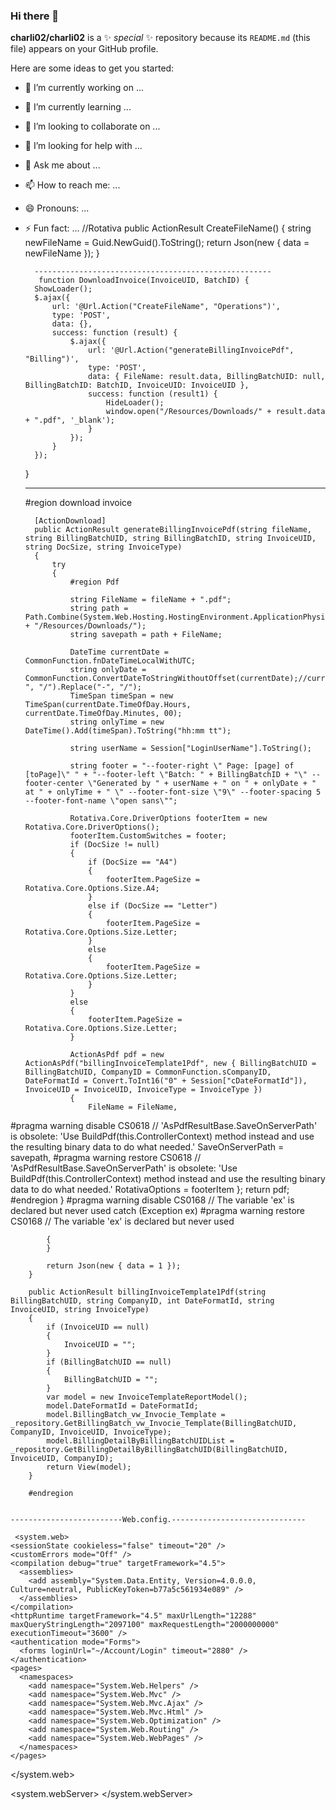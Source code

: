 ### Hi there 👋

**charli02/charli02** is a ✨ _special_ ✨ repository because its `README.md` (this file) appears on your GitHub profile.

Here are some ideas to get you started:

- 🔭 I’m currently working on ...
- 🌱 I’m currently learning ...
- 👯 I’m looking to collaborate on ...
- 🤔 I’m looking for help with ...
- 💬 Ask me about ...
- 📫 How to reach me: ...
- 😄 Pronouns: ...
- ⚡ Fun fact: ...
//Rotativa 
 public ActionResult CreateFileName()
        {
            string newFileName = Guid.NewGuid().ToString();
            return Json(new { data = newFileName });
        }
        
        -----------------------------------------------------
         function DownloadInvoice(InvoiceUID, BatchID) {
        ShowLoader();
        $.ajax({
            url: '@Url.Action("CreateFileName", "Operations")',
            type: 'POST',
            data: {},
            success: function (result) {
                $.ajax({
                    url: '@Url.Action("generateBillingInvoicePdf", "Billing")',
                    type: 'POST',
                    data: { FileName: result.data, BillingBatchUID: null, BillingBatchID: BatchID, InvoiceUID: InvoiceUID },
                    success: function (result1) {
                        HideLoader();
                        window.open("/Resources/Downloads/" + result.data + ".pdf", '_blank');
                    }
                });
            }
        });
    }
    
    ----------------------------------------------------------
    
    #region download invoice

        [ActionDownload]
        public ActionResult generateBillingInvoicePdf(string fileName, string BillingBatchUID, string BillingBatchID, string InvoiceUID, string DocSize, string InvoiceType)
        {
            try
            {
                #region Pdf

                string FileName = fileName + ".pdf";
                string path = Path.Combine(System.Web.Hosting.HostingEnvironment.ApplicationPhysicalPath + "/Resources/Downloads/");
                string savepath = path + FileName;

                DateTime currentDate = CommonFunction.fnDateTimeLocalWithUTC;
                string onlyDate = CommonFunction.ConvertDateToStringWithoutOffset(currentDate);//currentDate.ToString("MM/dd/yyyy").Replace("-", "/").Replace("-", "/");
                TimeSpan timeSpan = new TimeSpan(currentDate.TimeOfDay.Hours, currentDate.TimeOfDay.Minutes, 00);
                string onlyTime = new DateTime().Add(timeSpan).ToString("hh:mm tt");

                string userName = Session["LoginUserName"].ToString();

                string footer = "--footer-right \" Page: [page] of [toPage]\" " + "--footer-left \"Batch: " + BillingBatchID + "\" --footer-center \"Generated by " + userName + " on " + onlyDate + " at " + onlyTime + " \" --footer-font-size \"9\" --footer-spacing 5 --footer-font-name \"open sans\"";

                Rotativa.Core.DriverOptions footerItem = new Rotativa.Core.DriverOptions();
                footerItem.CustomSwitches = footer;
                if (DocSize != null)
                {
                    if (DocSize == "A4")
                    {
                        footerItem.PageSize = Rotativa.Core.Options.Size.A4;
                    }
                    else if (DocSize == "Letter")
                    {
                        footerItem.PageSize = Rotativa.Core.Options.Size.Letter;
                    }
                    else
                    {
                        footerItem.PageSize = Rotativa.Core.Options.Size.Letter;
                    }
                }
                else
                {
                    footerItem.PageSize = Rotativa.Core.Options.Size.Letter;
                }

                ActionAsPdf pdf = new ActionAsPdf("billingInvoiceTemplate1Pdf", new { BillingBatchUID = BillingBatchUID, CompanyID = CommonFunction.sCompanyID, DateFormatId = Convert.ToInt16("0" + Session["cDateFormatId"]), InvoiceUID = InvoiceUID, InvoiceType = InvoiceType })
                {
                    FileName = FileName,
#pragma warning disable CS0618 // 'AsPdfResultBase.SaveOnServerPath' is obsolete: 'Use BuildPdf(this.ControllerContext) method instead and use the resulting binary data to do what needed.'
                    SaveOnServerPath = savepath,
#pragma warning restore CS0618 // 'AsPdfResultBase.SaveOnServerPath' is obsolete: 'Use BuildPdf(this.ControllerContext) method instead and use the resulting binary data to do what needed.'
                    RotativaOptions = footerItem
                };
                return pdf;
                #endregion
            }
#pragma warning disable CS0168 // The variable 'ex' is declared but never used
            catch (Exception ex)
#pragma warning restore CS0168 // The variable 'ex' is declared but never used

            {
            }

            return Json(new { data = 1 });
        }

        public ActionResult billingInvoiceTemplate1Pdf(string BillingBatchUID, string CompanyID, int DateFormatId, string InvoiceUID, string InvoiceType)
        {
            if (InvoiceUID == null)
            {
                InvoiceUID = "";
            }
            if (BillingBatchUID == null)
            {
                BillingBatchUID = "";
            }
            var model = new InvoiceTemplateReportModel();
            model.DateFormatId = DateFormatId;
            model.BillingBatch_vw_Invocie_Template = _repository.GetBillingBatch_vw_Invocie_Template(BillingBatchUID, CompanyID, InvoiceUID, InvoiceType);
            model.BillingDetailByBillingBatchUIDList = _repository.GetBillingDetailByBillingBatchUID(BillingBatchUID, InvoiceUID, CompanyID);
            return View(model);
        }

        #endregion
    
    
    -------------------------Web.config.------------------------------
    
     <system.web>
    <sessionState cookieless="false" timeout="20" />
    <customErrors mode="Off" />
    <compilation debug="true" targetFramework="4.5">
      <assemblies>
        <add assembly="System.Data.Entity, Version=4.0.0.0, Culture=neutral, PublicKeyToken=b77a5c561934e089" />
      </assemblies>
    </compilation>
    <httpRuntime targetFramework="4.5" maxUrlLength="12288" maxQueryStringLength="2097100" maxRequestLength="2000000000" executionTimeout="3600" />
    <authentication mode="Forms">
      <forms loginUrl="~/Account/Login" timeout="2880" />
    </authentication>
    <pages>
      <namespaces>
        <add namespace="System.Web.Helpers" />
        <add namespace="System.Web.Mvc" />
        <add namespace="System.Web.Mvc.Ajax" />
        <add namespace="System.Web.Mvc.Html" />
        <add namespace="System.Web.Optimization" />
        <add namespace="System.Web.Routing" />
        <add namespace="System.Web.WebPages" />
      </namespaces>
    </pages>
  </system.web>
  
   <system.webServer>
    <security>
      <requestFiltering>
        <requestLimits maxUrl="12288" maxQueryString="2097100" />
      </requestFiltering>
    </security>
    <validation validateIntegratedModeConfiguration="false" />
    <handlers>
      <remove name="ExtensionlessUrlHandler-ISAPI-4.0_32bit" />
      <remove name="ExtensionlessUrlHandler-ISAPI-4.0_64bit" />
      <remove name="ExtensionlessUrlHandler-Integrated-4.0" />
      <add name="ExtensionlessUrlHandler-ISAPI-4.0_32bit" path="*." verb="GET,HEAD,POST,DEBUG,PUT,DELETE,PATCH,OPTIONS" modules="IsapiModule" scriptProcessor="%windir%\Microsoft.NET\Framework\v4.0.30319\aspnet_isapi.dll" preCondition="classicMode,runtimeVersionv4.0,bitness32" responseBufferLimit="0" />
      <add name="ExtensionlessUrlHandler-ISAPI-4.0_64bit" path="*." verb="GET,HEAD,POST,DEBUG,PUT,DELETE,PATCH,OPTIONS" modules="IsapiModule" scriptProcessor="%windir%\Microsoft.NET\Framework64\v4.0.30319\aspnet_isapi.dll" preCondition="classicMode,runtimeVersionv4.0,bitness64" responseBufferLimit="0" />
      <add name="ExtensionlessUrlHandler-Integrated-4.0" path="*." verb="GET,HEAD,POST,DEBUG,PUT,DELETE,PATCH,OPTIONS" type="System.Web.Handlers.TransferRequestHandler" preCondition="integratedMode,runtimeVersionv4.0" />
    </handlers>
  </system.webServer>
